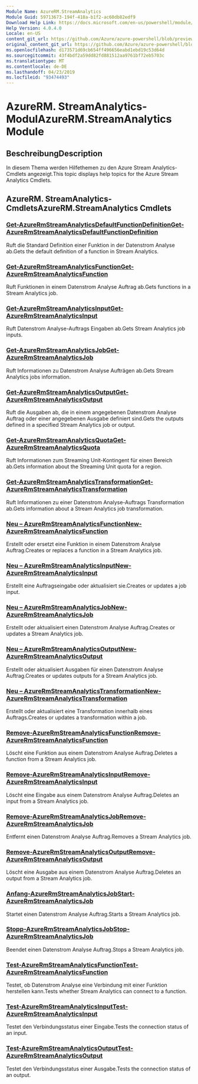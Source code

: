```yaml
---
Module Name: AzureRM.StreamAnalytics
Module Guid: 59713673-194f-418a-b1f2-ac60db82edf9
Download Help Link: https://docs.microsoft.com/en-us/powershell/module/azurerm.streamanalytics
Help Version: 4.0.4.0
Locale: en-US
content_git_url: https://github.com/Azure/azure-powershell/blob/preview/src/ResourceManager/StreamAnalytics/Commands.StreamAnalytics/help/AzureRM.StreamAnalytics.md
original_content_git_url: https://github.com/Azure/azure-powershell/blob/preview/src/ResourceManager/StreamAnalytics/Commands.StreamAnalytics/help/AzureRM.StreamAnalytics.md
ms.openlocfilehash: d173571d69cb654ff496656eabd1ebd19c53d64d
ms.sourcegitcommit: 43f4bdf2a59dd82fd881512aa9761bf72eb5703c
ms.translationtype: MT
ms.contentlocale: de-DE
ms.lasthandoff: 04/23/2019
ms.locfileid: "93474493"
---
```

# <span data-ttu-id="8dd9c-101">AzureRM. StreamAnalytics-Modul</span><span class="sxs-lookup"><span data-stu-id="8dd9c-101">AzureRM.StreamAnalytics Module</span></span>
## <span data-ttu-id="8dd9c-102">Beschreibung</span><span class="sxs-lookup"><span data-stu-id="8dd9c-102">Description</span></span>
<span data-ttu-id="8dd9c-103">In diesem Thema werden Hilfethemen zu den Azure Stream Analytics-Cmdlets angezeigt.</span><span class="sxs-lookup"><span data-stu-id="8dd9c-103">This topic displays help topics for the Azure Stream Analytics Cmdlets.</span></span>

## <span data-ttu-id="8dd9c-104">AzureRM. StreamAnalytics-Cmdlets</span><span class="sxs-lookup"><span data-stu-id="8dd9c-104">AzureRM.StreamAnalytics Cmdlets</span></span>
### [<span data-ttu-id="8dd9c-105">Get-AzureRmStreamAnalyticsDefaultFunctionDefinition</span><span class="sxs-lookup"><span data-stu-id="8dd9c-105">Get-AzureRmStreamAnalyticsDefaultFunctionDefinition</span></span>](Get-AzureRmStreamAnalyticsDefaultFunctionDefinition.md)
<span data-ttu-id="8dd9c-106">Ruft die Standard Definition einer Funktion in der Datenstrom Analyse ab.</span><span class="sxs-lookup"><span data-stu-id="8dd9c-106">Gets the default definition of a function in Stream Analytics.</span></span>

### [<span data-ttu-id="8dd9c-107">Get-AzureRmStreamAnalyticsFunction</span><span class="sxs-lookup"><span data-stu-id="8dd9c-107">Get-AzureRmStreamAnalyticsFunction</span></span>](Get-AzureRmStreamAnalyticsFunction.md)
<span data-ttu-id="8dd9c-108">Ruft Funktionen in einem Datenstrom Analyse Auftrag ab.</span><span class="sxs-lookup"><span data-stu-id="8dd9c-108">Gets functions in a Stream Analytics job.</span></span>

### [<span data-ttu-id="8dd9c-109">Get-AzureRmStreamAnalyticsInput</span><span class="sxs-lookup"><span data-stu-id="8dd9c-109">Get-AzureRmStreamAnalyticsInput</span></span>](Get-AzureRmStreamAnalyticsInput.md)
<span data-ttu-id="8dd9c-110">Ruft Datenstrom Analyse-Auftrags Eingaben ab.</span><span class="sxs-lookup"><span data-stu-id="8dd9c-110">Gets Stream Analytics job inputs.</span></span>

### [<span data-ttu-id="8dd9c-111">Get-AzureRmStreamAnalyticsJob</span><span class="sxs-lookup"><span data-stu-id="8dd9c-111">Get-AzureRmStreamAnalyticsJob</span></span>](Get-AzureRmStreamAnalyticsJob.md)
<span data-ttu-id="8dd9c-112">Ruft Informationen zu Datenstrom Analyse Aufträgen ab.</span><span class="sxs-lookup"><span data-stu-id="8dd9c-112">Gets Stream Analytics jobs information.</span></span>

### [<span data-ttu-id="8dd9c-113">Get-AzureRmStreamAnalyticsOutput</span><span class="sxs-lookup"><span data-stu-id="8dd9c-113">Get-AzureRmStreamAnalyticsOutput</span></span>](Get-AzureRmStreamAnalyticsOutput.md)
<span data-ttu-id="8dd9c-114">Ruft die Ausgaben ab, die in einem angegebenen Datenstrom Analyse Auftrag oder einer angegebenen Ausgabe definiert sind.</span><span class="sxs-lookup"><span data-stu-id="8dd9c-114">Gets the outputs defined in a specified Stream Analytics job or output.</span></span>

### [<span data-ttu-id="8dd9c-115">Get-AzureRmStreamAnalyticsQuota</span><span class="sxs-lookup"><span data-stu-id="8dd9c-115">Get-AzureRmStreamAnalyticsQuota</span></span>](Get-AzureRmStreamAnalyticsQuota.md)
<span data-ttu-id="8dd9c-116">Ruft Informationen zum Streaming Unit-Kontingent für einen Bereich ab.</span><span class="sxs-lookup"><span data-stu-id="8dd9c-116">Gets information about the Streaming Unit quota for a region.</span></span>

### [<span data-ttu-id="8dd9c-117">Get-AzureRmStreamAnalyticsTransformation</span><span class="sxs-lookup"><span data-stu-id="8dd9c-117">Get-AzureRmStreamAnalyticsTransformation</span></span>](Get-AzureRmStreamAnalyticsTransformation.md)
<span data-ttu-id="8dd9c-118">Ruft Informationen zu einer Datenstrom Analyse-Auftrags Transformation ab.</span><span class="sxs-lookup"><span data-stu-id="8dd9c-118">Gets information about a Stream Analytics job transformation.</span></span>

### [<span data-ttu-id="8dd9c-119">Neu – AzureRmStreamAnalyticsFunction</span><span class="sxs-lookup"><span data-stu-id="8dd9c-119">New-AzureRmStreamAnalyticsFunction</span></span>](New-AzureRmStreamAnalyticsFunction.md)
<span data-ttu-id="8dd9c-120">Erstellt oder ersetzt eine Funktion in einem Datenstrom Analyse Auftrag.</span><span class="sxs-lookup"><span data-stu-id="8dd9c-120">Creates or replaces a function in a Stream Analytics job.</span></span>

### [<span data-ttu-id="8dd9c-121">Neu – AzureRmStreamAnalyticsInput</span><span class="sxs-lookup"><span data-stu-id="8dd9c-121">New-AzureRmStreamAnalyticsInput</span></span>](New-AzureRmStreamAnalyticsInput.md)
<span data-ttu-id="8dd9c-122">Erstellt eine Auftragseingabe oder aktualisiert sie.</span><span class="sxs-lookup"><span data-stu-id="8dd9c-122">Creates or updates a job input.</span></span>

### [<span data-ttu-id="8dd9c-123">Neu – AzureRmStreamAnalyticsJob</span><span class="sxs-lookup"><span data-stu-id="8dd9c-123">New-AzureRmStreamAnalyticsJob</span></span>](New-AzureRmStreamAnalyticsJob.md)
<span data-ttu-id="8dd9c-124">Erstellt oder aktualisiert einen Datenstrom Analyse Auftrag.</span><span class="sxs-lookup"><span data-stu-id="8dd9c-124">Creates or updates a Stream Analytics job.</span></span>

### [<span data-ttu-id="8dd9c-125">Neu – AzureRmStreamAnalyticsOutput</span><span class="sxs-lookup"><span data-stu-id="8dd9c-125">New-AzureRmStreamAnalyticsOutput</span></span>](New-AzureRmStreamAnalyticsOutput.md)
<span data-ttu-id="8dd9c-126">Erstellt oder aktualisiert Ausgaben für einen Datenstrom Analyse Auftrag.</span><span class="sxs-lookup"><span data-stu-id="8dd9c-126">Creates or updates outputs for a Stream Analytics job.</span></span>

### [<span data-ttu-id="8dd9c-127">Neu – AzureRmStreamAnalyticsTransformation</span><span class="sxs-lookup"><span data-stu-id="8dd9c-127">New-AzureRmStreamAnalyticsTransformation</span></span>](New-AzureRmStreamAnalyticsTransformation.md)
<span data-ttu-id="8dd9c-128">Erstellt oder aktualisiert eine Transformation innerhalb eines Auftrags.</span><span class="sxs-lookup"><span data-stu-id="8dd9c-128">Creates or updates a transformation within a job.</span></span>

### [<span data-ttu-id="8dd9c-129">Remove-AzureRmStreamAnalyticsFunction</span><span class="sxs-lookup"><span data-stu-id="8dd9c-129">Remove-AzureRmStreamAnalyticsFunction</span></span>](Remove-AzureRmStreamAnalyticsFunction.md)
<span data-ttu-id="8dd9c-130">Löscht eine Funktion aus einem Datenstrom Analyse Auftrag.</span><span class="sxs-lookup"><span data-stu-id="8dd9c-130">Deletes a function from a Stream Analytics job.</span></span>

### [<span data-ttu-id="8dd9c-131">Remove-AzureRmStreamAnalyticsInput</span><span class="sxs-lookup"><span data-stu-id="8dd9c-131">Remove-AzureRmStreamAnalyticsInput</span></span>](Remove-AzureRmStreamAnalyticsInput.md)
<span data-ttu-id="8dd9c-132">Löscht eine Eingabe aus einem Datenstrom Analyse Auftrag.</span><span class="sxs-lookup"><span data-stu-id="8dd9c-132">Deletes an input from a Stream Analytics job.</span></span>

### [<span data-ttu-id="8dd9c-133">Remove-AzureRmStreamAnalyticsJob</span><span class="sxs-lookup"><span data-stu-id="8dd9c-133">Remove-AzureRmStreamAnalyticsJob</span></span>](Remove-AzureRmStreamAnalyticsJob.md)
<span data-ttu-id="8dd9c-134">Entfernt einen Datenstrom Analyse Auftrag.</span><span class="sxs-lookup"><span data-stu-id="8dd9c-134">Removes a Stream Analytics job.</span></span>

### [<span data-ttu-id="8dd9c-135">Remove-AzureRmStreamAnalyticsOutput</span><span class="sxs-lookup"><span data-stu-id="8dd9c-135">Remove-AzureRmStreamAnalyticsOutput</span></span>](Remove-AzureRmStreamAnalyticsOutput.md)
<span data-ttu-id="8dd9c-136">Löscht eine Ausgabe aus einem Datenstrom Analyse Auftrag.</span><span class="sxs-lookup"><span data-stu-id="8dd9c-136">Deletes an output from a Stream Analytics job.</span></span>

### [<span data-ttu-id="8dd9c-137">Anfang-AzureRmStreamAnalyticsJob</span><span class="sxs-lookup"><span data-stu-id="8dd9c-137">Start-AzureRmStreamAnalyticsJob</span></span>](Start-AzureRmStreamAnalyticsJob.md)
<span data-ttu-id="8dd9c-138">Startet einen Datenstrom Analyse Auftrag.</span><span class="sxs-lookup"><span data-stu-id="8dd9c-138">Starts a Stream Analytics job.</span></span>

### [<span data-ttu-id="8dd9c-139">Stopp-AzureRmStreamAnalyticsJob</span><span class="sxs-lookup"><span data-stu-id="8dd9c-139">Stop-AzureRmStreamAnalyticsJob</span></span>](Stop-AzureRmStreamAnalyticsJob.md)
<span data-ttu-id="8dd9c-140">Beendet einen Datenstrom Analyse Auftrag.</span><span class="sxs-lookup"><span data-stu-id="8dd9c-140">Stops a Stream Analytics job.</span></span>

### [<span data-ttu-id="8dd9c-141">Test-AzureRmStreamAnalyticsFunction</span><span class="sxs-lookup"><span data-stu-id="8dd9c-141">Test-AzureRmStreamAnalyticsFunction</span></span>](Test-AzureRmStreamAnalyticsFunction.md)
<span data-ttu-id="8dd9c-142">Testet, ob Datenstrom Analyse eine Verbindung mit einer Funktion herstellen kann.</span><span class="sxs-lookup"><span data-stu-id="8dd9c-142">Tests whether Stream Analytics can connect to a function.</span></span>

### [<span data-ttu-id="8dd9c-143">Test-AzureRmStreamAnalyticsInput</span><span class="sxs-lookup"><span data-stu-id="8dd9c-143">Test-AzureRmStreamAnalyticsInput</span></span>](Test-AzureRmStreamAnalyticsInput.md)
<span data-ttu-id="8dd9c-144">Testet den Verbindungsstatus einer Eingabe.</span><span class="sxs-lookup"><span data-stu-id="8dd9c-144">Tests the connection status of an input.</span></span>

### [<span data-ttu-id="8dd9c-145">Test-AzureRmStreamAnalyticsOutput</span><span class="sxs-lookup"><span data-stu-id="8dd9c-145">Test-AzureRmStreamAnalyticsOutput</span></span>](Test-AzureRmStreamAnalyticsOutput.md)
<span data-ttu-id="8dd9c-146">Testet den Verbindungsstatus einer Ausgabe.</span><span class="sxs-lookup"><span data-stu-id="8dd9c-146">Tests the connection status of an output.</span></span>

